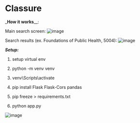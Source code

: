 # Classure

_**How it works**__:

Main search screen:
![image](https://github.com/user-attachments/assets/bd42bc10-60a2-4e59-8cb8-a5e9aad7c78f)

Search results (ex. Foundations of Public Health, 5004):
![image](https://github.com/user-attachments/assets/af6f019b-7324-407c-bb8b-7027fad68c00)




**_Setup:_**
1. setup virtual env
2. python -m venv venv
3. venv\Scripts\activate
4. pip install Flask Flask-Cors pandas

5. pip freeze > requirements.txt
6. python app.py

![image](https://github.com/user-attachments/assets/5602c096-cdfc-41ba-8d7c-1b840f9b3740)
